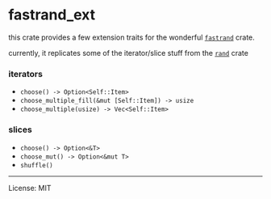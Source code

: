 # fastrand_ext

this crate provides a few extension traits for the wonderful [`fastrand`](https://docs.rs/fastrand/1.4.0/fastrand/) crate.

currently, it replicates some of the iterator/slice stuff from the [`rand`](https://docs.rs/rand/*/rand/) crate

### iterators

- `choose() -> Option<Self::Item>`
- `choose_multiple_fill(&mut [Self::Item]) -> usize`
- `choose_multiple(usize) -> Vec<Self::Item>`

### slices

- `choose() -> Option<&T>`
- `choose_mut() -> Option<&mut T>`
- `shuffle()`

---

License: MIT
